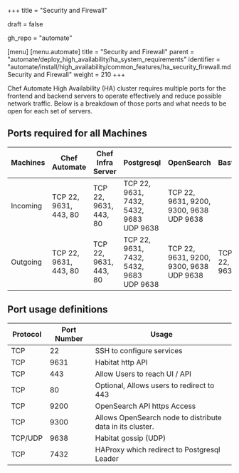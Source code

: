+++
title = "Security and Firewall"

draft = false

gh_repo = "automate"

[menu]
  [menu.automate]
    title = "Security and Firewall"
    parent = "automate/deploy_high_availability/ha_system_requirements"
    identifier = "automate/install/high_availability/common_features/ha_security_firewall.md Security and Firewall"
    weight = 210
+++

Chef Automate High Availability (HA) cluster requires multiple ports for the frontend and backend servers to operate effectively and reduce possible network traffic. Below is a breakdown of those ports and what needs to be open for each set of servers.

## Ports required for all Machines

| Machines | Chef Automate         | Chef Infra Server     | Postgresql                                  | OpenSearch                                  | Bastion      |
|----------|-----------------------|-----------------------|---------------------------------------------|---------------------------------------------|--------------|
| Incoming | TCP 22, 9631, 443, 80 | TCP 22, 9631, 443, 80 | TCP 22, 9631, 7432, 5432, 9683<br/>UDP 9638 | TCP 22, 9631, 9200, 9300, 9638<br/>UDP 9638 |              |
| Outgoing | TCP 22, 9631, 443, 80 | TCP 22, 9631, 443, 80 | TCP 22, 9631, 7432, 5432, 9683<br/>UDP 9638 | TCP 22, 9631, 9200, 9300, 9638<br/>UDP 9638 | TCP 22, 9631 |

## Port usage definitions

| Protocol | Port Number | Usage                                                                                            |
|----------|-------------|--------------------------------------------------------------------------------------------------|
| TCP      | 22          | SSH to configure services                                                                        |
| TCP      | 9631        | Habitat http API                                                        |
| TCP      | 443         | Allow Users to reach UI / API                                                                    |
| TCP      | 80          | Optional, Allows users to redirect to 443                                                        |
| TCP      | 9200        | OpenSearch API https Access                                                                            |
| TCP      | 9300        | Allows OpenSearch node to distribute data in its cluster.                                        |
| TCP/UDP  | 9638        | Habitat gossip (UDP) |
| TCP      | 7432        | HAProxy which redirect to Postgresql Leader |
